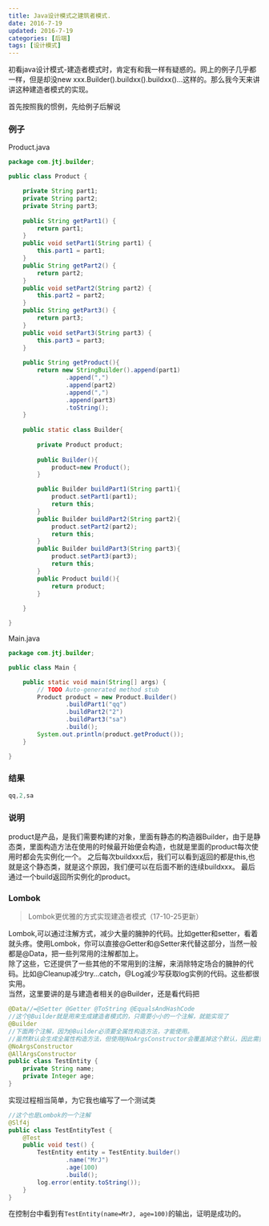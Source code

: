 ```yaml
---
title: Java设计模式之建筑者模式.
date: 2016-7-19
updated: 2016-7-19
categories: [后端]
tags: [设计模式]
---
```

初看java设计模式-建造者模式时，肯定有和我一样有疑惑的。网上的例子几乎都一样，但是却没new xxx.Builder().buildxx().buildxx()...这样的。那么我今天来讲讲这种建造者模式的实现。

首先按照我的惯例，先给例子后解说

### 例子

Product.java
<!-- more -->
```java
package com.jtj.builder;

public class Product {

	private String part1;
	private String part2;
	private String part3;
	
	public String getPart1() {
		return part1;
	}
	public void setPart1(String part1) {
		this.part1 = part1;
	}
	public String getPart2() {
		return part2;
	}
	public void setPart2(String part2) {
		this.part2 = part2;
	}
	public String getPart3() {
		return part3;
	}
	public void setPart3(String part3) {
		this.part3 = part3;
	}
	
	public String getProduct(){
		return new StringBuilder().append(part1)
				.append(",")
				.append(part2)
				.append(",")
				.append(part3)
				.toString();
	}
	
	public static class Builder{
		
		private Product product;
		
		public Builder(){
			product=new Product();
		}

		public Builder buildPart1(String part1){
			product.setPart1(part1);
			return this;
		}
		public Builder buildPart2(String part2){
			product.setPart2(part2);
			return this;
		}
		public Builder buildPart3(String part3){
			product.setPart3(part3);
			return this;
		}
		public Product build(){
			return product;
		}
		
	}

}
```
Main.java
```java
package com.jtj.builder;

public class Main {

	public static void main(String[] args) {
		// TODO Auto-generated method stub
		Product product = new Product.Builder()
		        .buildPart1("qq")
				.buildPart2("2")
				.buildPart3("sa")
				.build();
		System.out.println(product.getProduct());
	}

}
```

### 结果

```java
qq,2,sa
```

### 说明
product是产品，是我们需要构建的对象，里面有静态的构造器Builder，由于是静态类，里面构造方法在使用的时候最开始便会构造，也就是里面的product每次使用时都会先实例化一个。
之后每次buildxxx后，我们可以看到返回的都是this,也就是这个静态类，就是这个原因，我们便可以在后面不断的连续buildxxx。
最后通过一个build返回所实例化的product。  

### Lombok

> Lombok更优雅的方式实现建造者模式（17-10-25更新）

Lombok,可以通过注解方式，减少大量的臃肿的代码。比如getter和setter，看着就头疼。使用Lombok，你可以直接@Getter和@Setter来代替这部分，当然一般都是@Data，把一些列常用的注解都加上。   
除了这些，它还提供了一些其他的不常用到的注解，来消除特定场合的臃肿的代码。比如@Cleanup减少try...catch，@Log减少写获取log实例的代码。这些都很实用。   
当然，这里要讲的是与建造者相关的@Builder，还是看代码把    
```java
@Data//=@Setter @Getter @ToString @EqualsAndHashCode
//这个@Builder就是用来生成建造者模式的，只需要小小的一个注解，就能实现了
@Builder
//下面两个注解，因为@Builder必须要全属性构造方法，才能使用。
//虽然默认会生成全属性构造方法，但使用@NoArgsConstructor会覆盖掉这个默认，因此需要添加@AllArgsConstructor
@NoArgsConstructor
@AllArgsConstructor
public class TestEntity {
    private String name;
    private Integer age;
}
```
实现过程相当简单，为它我也编写了一个测试类    
```java
//这个也是Lombok的一个注解
@Slf4j
public class TestEntityTest {
    @Test
    public void test() {
        TestEntity entity = TestEntity.builder()
                .name("MrJ")
                .age(100)
                .build();
        log.error(entity.toString());
    }
}
```
在控制台中看到有`TestEntity(name=MrJ, age=100)`的输出，证明是成功的。